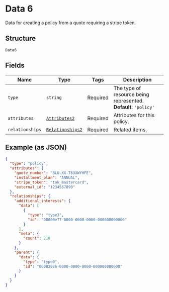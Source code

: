 
# Data 6

Data for creating a policy from a quote requiring a stripe token.

## Structure

`Data6`

## Fields

| Name | Type | Tags | Description |
|  --- | --- | --- | --- |
| `type` | `string` | Required | The type of resource being represented.<br>**Default**: `'policy'` |
| `attributes` | [`Attributes2`](../../doc/models/attributes-2.md) | Required | Attributes for this policy. |
| `relationships` | [`Relationships2`](../../doc/models/relationships-2.md) | Required | Related items. |

## Example (as JSON)

```json
{
  "type": "policy",
  "attributes": {
    "quote_number": "BLU-XX-T63XWYHFE",
    "installment_plan": "ANNUAL",
    "stripe_token": "tok_mastercard",
    "external_id": "1234567890"
  },
  "relationships": {
    "additional_interests": {
      "data": [
        {
          "type": "type3",
          "id": "00000e77-0000-0000-0000-000000000000"
        }
      ],
      "meta": {
        "count": 218
      }
    },
    "parent": {
      "data": {
        "type": "type0",
        "id": "000020c6-0000-0000-0000-000000000000"
      }
    }
  }
}
```

